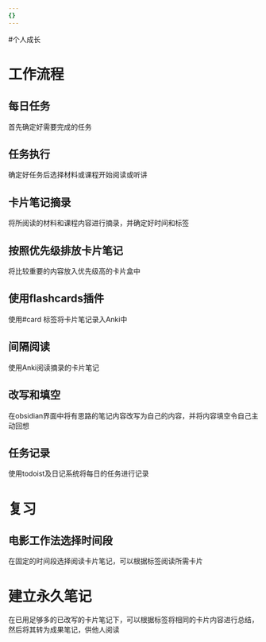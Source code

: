 ```yaml
---
{}
---
```

#个人成长 
# 工作流程
## 每日任务
首先确定好需要完成的任务

## 任务执行
确定好任务后选择材料或课程开始阅读或听讲

## 卡片笔记摘录
将所阅读的材料和课程内容进行摘录，并确定好时间和标签

## 按照优先级排放卡片笔记
将比较重要的内容放入优先级高的卡片盒中

## 使用flashcards插件
使用#card 标签将卡片笔记录入Anki中

## 间隔阅读
使用Anki阅读摘录的卡片笔记

## 改写和填空
在obsidian界面中将有思路的笔记内容改写为自己的内容，并将内容填空令自己主动回想

## 任务记录
使用todoist及日记系统将每日的任务进行记录

# 复习
## 电影工作法选择时间段
在固定的时间段选择阅读卡片笔记，可以根据标签阅读所需卡片

# 建立永久笔记
在已用足够多的已改写的卡片笔记下，可以根据标签将相同的卡片内容进行总结，然后将其转为成果笔记，供他人阅读